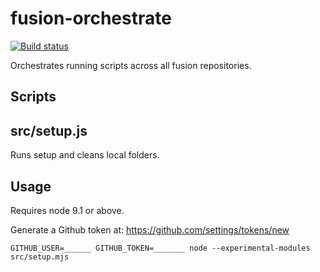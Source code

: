 # fusion-orchestrate

[![Build status](https://badge.buildkite.com/d1aeec2079f4e24ac331c9a91a1cdaf681e96b86f9a0897a8c.svg?branch=master)](https://buildkite.com/uberopensource/fusion-orchestrate)

Orchestrates running scripts across all fusion repositories.

## Scripts

## src/setup.js

Runs setup and cleans local folders.

## Usage

Requires node 9.1 or above.

Generate a Github token at: https://github.com/settings/tokens/new

```
GITHUB_USER=______ GITHUB_TOKEN=_______ node --experimental-modules src/setup.mjs
```
